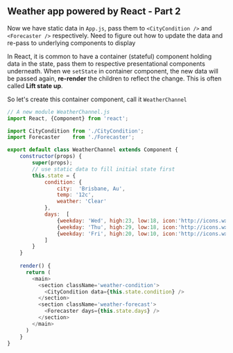 ## Weather app powered by React - Part 2

Now we have static data in `App.js`, pass them to `<CityCondition />` and `<Forecaster />` respectively. Need to figure out how to update the data and re-pass to underlying components to display

In React, it is common to have a container (stateful) component holding data in the state, pass them to respective presentational components underneath. When we `setState` in container component, the new data will be passed again, **re-render** the children to reflect the change. This is often called **Lift state up**.

So let's create this container component, call it `WeatherChannel`
```js
// A new module WeatherChannel.js
import React, {Component} from 'react';

import CityCondition from './CityCondition';
import Forecaster    from './Forecaster';

export default class WeatherChannel extends Component {
	constructor(props) {
		super(props);
		// use static data to fill initial state first
		this.state = {
			condition: {
				city:  'Brisbane, Au',
				temp: '12c',
				weather: 'Clear'
			},
			days:  [
				{weekday: 'Wed', high:23, low:18, icon:'http://icons.wxug.com/i/c/k/clear.gif'},
				{weekday: 'Thu', high:29, low:18, icon:'http://icons.wxug.com/i/c/k/chancerain.gif'},
				{weekday: 'Fri', high:20, low:10, icon:'http://icons.wxug.com/i/c/k/chancerain.gif'}
			]
		}
	}
	
	render() {
	  return (
	    <main>
		  <section className='weather-condition'>
		    <CityCondition data={this.state.condition} />
		  </section>
          <section className='weather-forecast'>
		    <Forecaster days={this.state.days} />
		  </section>
		</main>
	  )
	}
}
```
